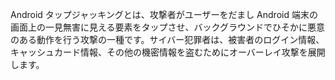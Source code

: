 
Android タップジャッキングとは、攻撃者がユーザーをだまし Android 端末の画面上の一見無害に見える要素をタップさせ、バックグラウンドでひそかに悪意のある動作を行う攻撃の一種です。サイバー犯罪者は、被害者のログイン情報、キャッシュカード情報、その他の機密情報を盗むためにオーバーレイ攻撃を展開します。
